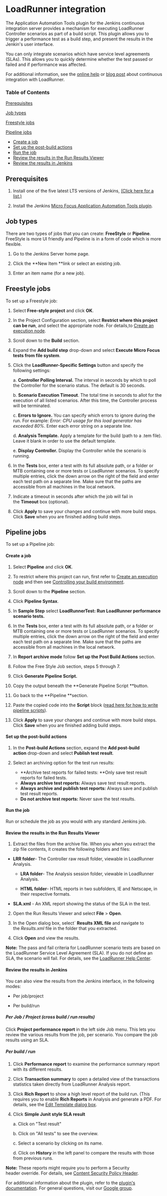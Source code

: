 # LoadRunner integration

The Application Automation Tools plugin for the Jenkins continuous integration server provides a mechanism for executing LoadRunner Controller scenarios as part of a build script. This plugin allows you to trigger a performance test as a build step, and present the results in the Jenkin\'s user interface.

You can only integrate scenarios which have service level agreements (SLAs). This allows you to quickly determine whether the test passed or failed and if performance was affected.

For additional information, see the [online help](https://admhelp.microfocus.com/lr/en/latest/help/WebHelp/Content/Controller/c_jenkins.htm) or [blog post](https://community.softwaregrp.com/t5/LoadRunner-and-Performance/Continuous-Performance-Testing-Using-Jenkins-CI-CD-Pipelines/ba-p/220264#.WjZnXN-WaUl) about continuous integration with LoadRunner.

### Table of Contents

[Prerequisites](#prerequisites)

[Job types](#job-types)

[Freestyle jobs](#freestyle-jobs)

[Pipeline jobs](#pipeline-jobs)

- [Create a job](#create-a-job)
- [Set up the post-build actions](#set-up-the-post-build-actions)
- [Run the job](#run-the-job)
- [Review the results in the Run Results Viewer](#review-the-results-in-the-run-results-viewer)
- [Review the results in Jenkins](#review-the-results-in-jenkins)



## Prerequisites

1.  Install one of the five latest LTS versions of Jenkins, [(Click here for a list.)](https://jenkins.io/changelog-stable/)
    
2.  Install the Jenkins [Micro Focus Application Automation Tools plugin](https://plugins.jenkins.io/hp-application-automation-tools-plugin).

## Job types

There are two types of jobs that you can create: **FreeStyle** or **Pipeline**. FreeStyle is more UI friendly and Pipeline is in a form of code which is more flexible.

1.  Go to the Jenkins Server home page.

2.  Click the **New Item **link or select an existing job.

3.  Enter an item name (for a new job).

## Freestyle jobs

To set up a Freestyle job:

1.  Select **Free-style project** and click **OK**.

2.  In the Project Configuration section, select **Restrict where this
    project can be run**, and select the appropriate node. For details,to [Create an execution
    node](README.md#create-an-execution-node).
    
3. Scroll down to the **Build** section.

4. Expand the **Add build step** drop-down and select **Execute Micro Focus tests from file system**.

5. Click the **LoadRunner-Specific Settings** button and specify the following settings:

   a.  **Controller Polling Interval.** The interval in seconds by which to poll the Controller for the scenario status. The default is 30 seconds.

   b.  **Scenario Execution Timeout**. The total time in seconds to allot for the execution of all listed scenarios. After this time, the Controller process will be terminated.

   c.  **Errors to Ignore.** You can specify which errors to ignore during the run. For example: *Error: CPU usage for this load  generator has exceeded 80%*. Enter each error string on a separate line.

   d.  **Analysis Template.** Apply a template for the build (path to a .tem file). Leave it blank in order to use the default template.

   e.  **Display Controller.** Display the Controller while the scenario is running.

6. In the **Tests** box, enter a test with its full absolute path, or a folder or MTB containing one or more tests or LoadRunner scenarios. To specify multiple entries, click the down arrow on the right of the field and enter each test path on a separate line. Make sure that the paths are accessible from all machines in the local network.

7. Indicate a timeout in seconds after which the job will fail in the **Timeout** box (optional). 

8. Click **Apply** to save your changes and continue with more build steps. Click **Save** when you are finished adding build steps.

## Pipeline jobs

To set up a Pipeline job:

#### Create a job

1.  Select **Pipeline** and click **OK**.

2.  To restrict where this project can run, first refer to [Create an execution
    node](README.md#create-an-execution-node) and then see [Controlling your build environment](https://github.com/jenkinsci/pipeline-model-definition-plugin/wiki/Controlling-your-build-environment).
    
3.  Scroll down to the **Pipeline** section.

4.  Click **Pipeline Syntax**.

5.  In **Sample Step** select **LoadRunnerTest:** **Run LoadRunner performance scenario tests.**
    
6.  In the **Tests** box, enter a test with its full absolute path, or a folder or MTB containing one or more tests or LoadRunner scenarios. To specify multiple entries, click the down arrow on the right of the field and enter each test path on a separate line. Make sure that the paths are accessible from all machines in the local network.
    
7.  In **Report archive mode** follow **Set up the Post Build Actions** section.
    
8.  Follow the Free Style Job section, steps 5 through 7.

9.  Click **Generate Pipeline Script.**

10. Copy the output beneath the **Generate Pipeline Script **button.

11. Go back to the **Pipeline **section.

12. Paste the copied code into the **Script** block ([read here for how to write
    pipeline scripts](https://jenkins.io/doc/book/pipeline/getting-started/)).
    
13.  Click **Apply** to save your changes and continue with more build steps. Click **Save** when you are finished adding build steps.

#### Set up the post-build actions

1.  In the **Post-build Actions** section, expand the **Add post-build action** drop-down and select **Publish test result**.
    
2.  Select an archiving option for the test run results:

    -   **Archive test reports for failed tests: **Only save test result reports for failed tests.
    -   **Always archive test reports:** Always save test result reports.
    -   **Always archive and publish test reports:** Always save and publish test result reports.
    -   **Do not archive test reports:** Never save the test results.
#### Run the job

Run or schedule the job as you would with any standard Jenkins job.

#### Review the results in the Run Results Viewer  

1.  Extract the files from the archive file. When you when you extract the zip file contents, it creates the following folders and files:
    
-   **LRR folder**- The Controller raw result folder, viewable in LoadRunner Analysis.    
    -   **LRA folder**- The Analysis session folder, viewable in LoadRunner Analysis.
    
    -   **HTML folder**- HTML reports in two subfolders, IE and Netscape, in their respective formats.
    
-   **SLA.xml** - An XML report showing the status of the SLA in the test.
    
2.  Open the Run Results Viewer and select **File** \> **Open**.

3.  In the Open dialog box, select\` **Results XML file** and navigate to the *Results.xml* file in the folder that you extracted.
    
4.  Click **Open** and view the results.

**Note:** The pass and fail criteria for LoadRunner scenario tests are based on the LoadRunner Service Level Agreement (SLA). If you do not define an SLA, the scenario will fail. For details, see the [LoadRunner Help Center](https://admhelp.microfocus.com/lr/).

#### Review the results in Jenkins  

You can also view the results from the Jenkins interface, in the following modes:

-   Per job/project

-   Per build/run

##### **Per Job / Project (cross build / run results)**

Click **Project performance report** in the left side Job menu. This lets you review the various results from the job, per scenario. You compare the job results using an SLA.

##### **Per build / run** 

1.  Click **Performance report** to examine the performance summary report with its different results.
    
2.  Click **Transaction summary** to open a detailed view of the transactions statistics taken directly from LoadRunner Analysis report.
    
3.  Click **Rich Report** to show a high level report of the build run. (This requires you to enable **Rich Reports** in Analysis and generate a PDF. For details, see the [Edit Template dialog box](https://admhelp.microfocus.com/lr/en/latest/help/WebHelp/Content/Analysis/102150_ui_template_dialog.htm).
    
4.  Click **Simple Junit style SLA result**

    a.  Click on "Test result"

    b.  Click on "All tests" to see the overview.

    c.  Select a scenario by clicking on its name.

    d.  Click on **History** in the left panel to compare the results with those from previous runs.

**Note:** These reports might require you to perform a Security header override. For details, see [Content Security Policy Header](README.md#content-security-policy-header).

For additional information about the plugin, refer to the [plugin's documentation](README.md).
For general questions, visit our [Google group](https://groups.google.com/forum/#!forum/micro-focus-application-automation-tools-plugin).